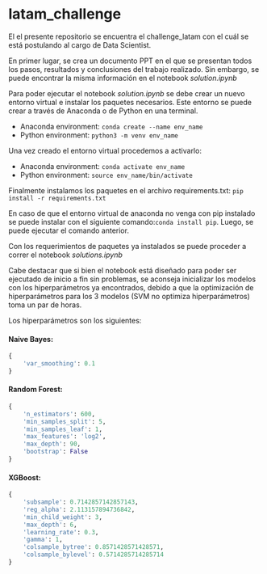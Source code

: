 # latam_challenge
El el presente repositorio se encuentra el challenge_latam con el cuál se está postulando al cargo de Data Scientist.

En primer lugar, se crea un documento PPT en el que se presentan todos los pasos, resultados y conclusiones del trabajo realizado. Sin embargo, se puede encontrar la misma información en el notebook _solution.ipynb_

Para poder ejecutar el notebook _solution.ipynb_ se debe crear un nuevo entorno virtual e instalar los paquetes necesarios. Este entorno se puede crear a través de Anaconda o de Python en una terminal.

- Anaconda environment: ```conda create --name env_name```
- Python environment: ```python3 -m venv env_name```

Una vez creado el entorno virtual procedemos a activarlo:
- Anaconda environment: ```conda activate env_name```
- Python environment: ```source env_name/bin/activate```

Finalmente instalamos los paquetes en el archivo requirements.txt: ```pip install -r requirements.txt```

En caso de que el entorno virtual de anaconda no venga con pip instalado se puede instalar con el siguiente comando:```conda install pip```. Luego, se puede ejecutar el comando anterior.

Con los requerimientos de paquetes ya instalados se puede proceder a correr el notebook _solutions.ipynb_

Cabe destacar que si bien el notebook está diseñado para poder ser ejecutado de inicio a fin sin problemas, se aconseja inicializar los modelos con los hiperparámetros ya encontrados, debido a que la optimización de hiperparámetros para los 3 modelos (SVM no optimiza hiperparámetros) toma un par de horas.

Los hiperparámetros son los siguientes:
#### Naive Bayes:
```python
{
    'var_smoothing': 0.1
}
```

#### Random Forest:
```python
{
    'n_estimators': 600,
    'min_samples_split': 5,
    'min_samples_leaf': 1,
    'max_features': 'log2',
    'max_depth': 90,
    'bootstrap': False
}
```

#### XGBoost:
```python
{
    'subsample': 0.7142857142857143,
    'reg_alpha': 2.113157894736842,
    'min_child_weight': 3,
    'max_depth': 6,
    'learning_rate': 0.3,
    'gamma': 1,
    'colsample_bytree': 0.8571428571428571,
    'colsample_bylevel': 0.5714285714285714
}
```